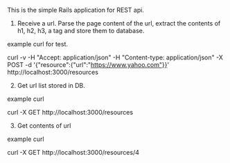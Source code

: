 This is the simple Rails application for REST api.


1) Receive a url.
Parse the page content of the url, extract the contents of h1, h2, h3, a tag and store them to database.

example curl for test.

curl -v -H "Accept: application/json" -H "Content-type: application/json" -X POST -d '{"resource":{"url":"https://www.yahoo.com"}}'  http://localhost:3000/resources


2) Get url list stored in DB.

example curl

curl -X GET http://localhost:3000/resources


3) Get contents of url

example curl

curl -X GET http://localhost:3000/resources/4